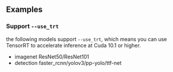 ## Examples

### Support `--use_trt`

the following models support `--use_trt`, which means you can use TensorRT to accelerate inference at Cuda 10.1 or higher.

- imagenet ResNet50/ResNet101
- detection faster_rcnn/yolov3/pp-yolo/ttf-net



